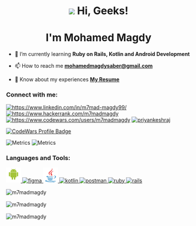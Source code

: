 <h1 align="center"><img src="https://media.giphy.com/media/hvRJCLFzcasrR4ia7z/giphy.gif" width="50"> Hi, Geeks!</h1>

<h1 align="center">I'm Mohamed Magdy</h1>

- 🌱 I’m currently learning **Ruby on Rails, Kotlin and Android Development**

- 📫 How to reach me **mohamedmagdysaber@gmail.com**

- 📄 Know about my experiences [**My Resume**](https://drive.google.com/file/d/1Yk-Qyuwc-vF1mCCguq8bsmZX1gtQDmQ6/view?usp=sharing)

<h3 align="left">Connect with me:</h3>
<p align="left">
  
<a href="https://www.linkedin.com/in/m7mad-magdy99/" target="blank"><img src="https://raw.githubusercontent.com/rahuldkjain/github-profile-readme-generator/master/src/images/icons/Social/linked-in-alt.svg" alt="https://www.linkedin.com/in/m7mad-magdy99/" height="40" width="40" /></a>
<a href="https://www.hackerrank.com/m7madmagdy" target="blank"><img src="https://img.icons8.com/external-tal-revivo-color-tal-revivo/96/000000/external-hackerrank-is-a-technology-company-that-focuses-on-competitive-programming-logo-color-tal-revivo.png" alt="https://www.hackerrank.com/m7madmagdy" height="40" width="40" /></a>
<a href="https://www.codewars.com/users/m7madmagdy/" target="blank"><img src="https://m7madmagdy.github.io/server/images/codewars-red.svg"
alt="https://www.codewars.com/users/m7madmagdy" height="40" width="40" /></a>
<a href="https://leetcode.com/M7mad-Magdy/" target="blank"><img src="https://img.icons8.com/external-tal-revivo-color-tal-revivo/96/000000/external-level-up-your-coding-skills-and-quickly-land-a-job-logo-color-tal-revivo.png" alt="priyankeshraj" height="40" width="40" /></a>

[![CodeWars Profile Badge](https://www.codewars.com/users/m7madmagdy/badges/large)](https://www.codewars.com/users/m7madmagdy)
  
<img src="https://i.imgur.com/GOdi2iv.png" alt="Metrics" width="60%"> <img src="https://i.imgur.com/GUp4MpX.jpg" alt="Metrics" 
width="24%">
</p>

<h3 align="left">Languages and Tools:</h3>
<p align="left"> <a href="https://developer.android.com" target="_blank" rel="noreferrer"> <img src="https://raw.githubusercontent.com/devicons/devicon/master/icons/android/android-original-wordmark.svg" alt="android" width="40" height="40"/> </a> <a href="https://www.figma.com/" target="_blank" rel="noreferrer"> <img src="https://www.vectorlogo.zone/logos/figma/figma-icon.svg" alt="figma" width="40" height="40"/> </a> <a href="https://www.java.com" target="_blank" rel="noreferrer"> <img src="https://raw.githubusercontent.com/devicons/devicon/master/icons/java/java-original.svg" alt="java" width="40" height="40"/> </a> <a href="https://kotlinlang.org" target="_blank" rel="noreferrer"> <img src="https://www.vectorlogo.zone/logos/kotlinlang/kotlinlang-icon.svg" alt="kotlin" width="40" height="40"/> </a> <a href="https://postman.com" target="_blank" rel="noreferrer"> <img src="https://www.vectorlogo.zone/logos/getpostman/getpostman-icon.svg" alt="postman" width="40" height="40"/> </a> 
<a href="https://www.ruby-lang.org" target="_blank"> <img src="https://www.vectorlogo.zone/logos/ruby/ruby-icon.svg" alt="ruby" width="40" height="40"/> </a>
<a href="https://guides.rubyonrails.org/" target="_blank"> <img src="https://m7madmagdy.github.io/server/images/rails.svg" alt="rails" width="40" height="40"/> </a></p>

<p><img align="center" src= "https://github-readme-stats.vercel.app/api/top-langs/?username=m7madmagdy&layout=dem" alt="m7madmagdy" /></p>

<p><img align="center" src="https://github-readme-stats.vercel.app/api?username=m7madmagdy&theme=flag-india" alt="m7madmagdy" /></p>

<p><img align="center" src="https://github-readme-streak-stats.herokuapp.com/?user=m7madmagdy&" alt="m7madmagdy" /></p>
